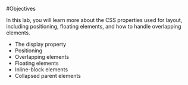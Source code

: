 #Objectives

In this lab, you will learn more about the CSS properties used for layout, including positioning, floating elements, and how to handle overlapping elements.

- The display property
- Positioning
- Overlapping elements
- Floating elements
- Inline-block elements
- Collapsed parent elements
